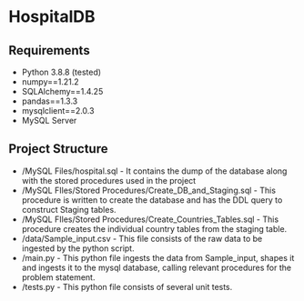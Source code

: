 # HospitalDB

## Requirements

-    Python 3.8.8 (tested)
-    numpy==1.21.2
-    SQLAlchemy==1.4.25
-    pandas==1.3.3
-    mysqlclient==2.0.3
-    MySQL Server 

## Project Structure
  
-   /MySQL Files/hospital.sql - It contains the dump of the database along with the stored procedures used in the project
-   /MySQL FIles/Stored Procedures/Create_DB_and_Staging.sql - This procedure is written to create the database and has the DDL query to construct Staging tables.
-   /MySQL FIles/Stored Procedures/Create_Countries_Tables.sql - This procedure creates the individual country tables from the staging table.
-   /data/Sample_input.csv - This file consists of the raw data to be ingested by the python script.
-   /main.py -  This python file ingests the data from Sample_input, shapes it and ingests it to the mysql database, calling relevant procedures for the problem statement.
-   /tests.py - This python file consists of several unit tests.  
